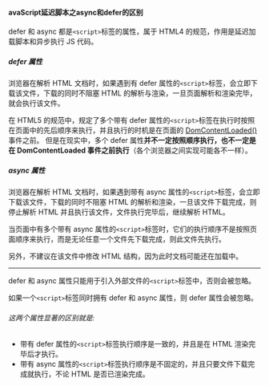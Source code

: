 #### avaScript延迟脚本之async和defer的区别

defer 和 async 都是`<script>`标签的属性，属于 HTML4 的规范，作用是延迟加载脚本和异步执行 JS 代码。

##### defer 属性

浏览器在解析 HTML 文档时，如果遇到有 defer 属性的`<script>`标签，会立即下载该文件，下载的同时不阻塞 HTML 的解析与渲染，一旦页面解析和渲染完毕，就会执行该文件。

在 HTML5 的规范中，规定了多个带有 defer 属性的`<script>`标签在执行时按照在页面中的先后顺序来执行，并且执行的时机是在页面的 [DomContentLoaded()](https://developer.mozilla.org/zh-CN/docs/Web/API/Document/DOMContentLoaded_event) 事件之前。
但是在现实中，多个 defer 属性**并不一定按照顺序执行，也不一定是在 DomContentLoaded 事件之前执行**（各个浏览器之间实现可能各不一样）。

##### async 属性

浏览器在解析 HTML 文档时，如果遇到带有 async 属性的`<script>`标签，会立即下载该文件，下载的同时不阻塞 HTML 的解析和渲染，一旦该文件下载完成，则停止解析 HTML 并且执行该文件，文件执行完毕后，继续解析 HTML。

当页面中有多个带有 async 属性的`<script>`标签时，它们的执行顺序不是按照页面顺序来执行，而是无论任意一个文件先下载完成，则此文件先执行。

另外，不建议在该文件中修改 HTML 结构，因为此时文档可能还在加载中。

------

defer 和 async 属性只能用于引入外部文件的`<script>`标签中，否则会被忽略。

如果一个`<script>`标签同时拥有 defer 和 async 属性，则 defer 属性会被忽略。

###### 这两个属性显著的区别就是:

- 带有 defer 属性的`<script>`标签执行顺序是一致的，并且是在 HTML 渲染完毕后才执行。
- 带有 async 属性的`<script>`标签执行顺序是不固定的，并且只要文件下载完成就执行，不论 HTML 是否已渲染完成。